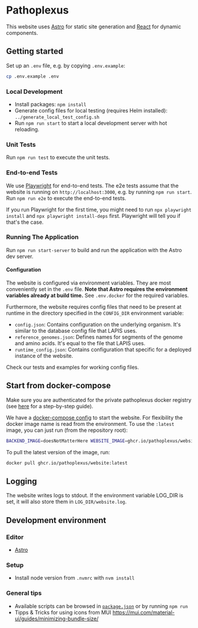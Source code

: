 # Pathoplexus

This website uses [Astro](https://astro.build/) for static site generation and
[React](https://react.dev/) for dynamic components.

## Getting started

Set up an `.env` file, e.g. by copying `.env.example`:

```bash
cp .env.example .env
```

### Local Development

* Install packages: `npm install`
* Generate config files for local testing (requires Helm installed): `../generate_local_test_config.sh`
* Run `npm run start` to start a local development server with hot reloading.

### Unit Tests

Run `npm run test` to execute the unit tests.

### End-to-end Tests

We use [Playwright](https://playwright.dev/) for end-to-end tests.
The e2e tests assume that the website is running on `http://localhost:3000`, e.g. by running `npm run start`.
Run `npm run e2e` to execute the end-to-end tests.

If you run Playwright for the first time, you might need to run `npx playwright install`
and `npx playwright install-deps` first. Playwright will tell you if that's the case.

### Running The Application

Run `npm run start-server` to build and run the application with the Astro dev server.

#### Configuration

The website is configured via environment variables. They are most conveniently set in the `.env` file.
**Note that Astro requires the environment variables already at build time.**
See `.env.docker` for the required variables.

Furthermore, the website requires config files that need to be present at runtime in the directory
specified in the `CONFIG_DIR` environment variable:
* `config.json`: Contains configuration on the underlying organism. It's similar to the database config file that LAPIS uses.
* `reference_genomes.json`: Defines names for segments of the genome and amino acids. It's equal to the file that LAPIS uses.
* `runtime_config.json`: Contains configuration that specific for a deployed instance of the website.

Check our tests and examples for working config files.

## Start from docker-compose

Make sure you are authenticated for the private pathoplexus docker registry (see [here](../README.md) for a step-by-step guide).

We have a [docker-compose config](../docker-compose.yml) to start the website. For flexibility the docker image name is read from the environment.
To use the `:latest` image, you can just run (from the repository root):

```bash
BACKEND_IMAGE=doesNotMatterHere WEBSITE_IMAGE=ghcr.io/pathoplexus/website:latest docker compose up website
```

To pull the latest version of the image, run:

```bash
docker pull ghcr.io/pathoplexus/website:latest
```

## Logging

The website writes logs to stdout.
If the environment variable LOG_DIR is set, it will also store them in `LOG_DIR/website.log`.

## Development environment

### Editor

- [Astro](https://docs.astro.build/en/editor-setup/)

### Setup

- Install node version from `.nvmrc` with `nvm install`

### General tips

- Available scripts can be browsed in [`package.json`](./package.json) or by running `npm run`
- Tipps & Tricks for using icons from MUI  https://mui.com/material-ui/guides/minimizing-bundle-size/
